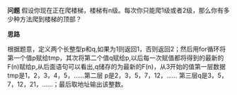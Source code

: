 **问题**
假设你现在正在爬楼梯，楼梯有n级。每次你只能爬1级或者2级，那么你有多少种方法爬到楼梯的顶部？

**思路**

根据题意，定义两个长整型p和q,如果为1则返回1，否则返回2；然后用for循环将第一个值p赋给tmp，其次将第二个值q赋给p,以后每一次赋值都将得到的最新的F(n)赋给p,从后面语句可以看出,q储存的为最新的F(n)，从3开始的值第一层数据 tmp是1，2，3，4，5，……第二层 p是2，3，5，7，12，……  第三层q是3，5，7，12，21，……；最后取地址输出该整数。 




